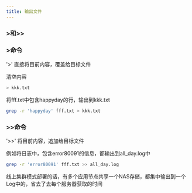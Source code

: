 ```yaml
---
title: 输出文件
---
```

### >和>>
### >命令
'>' 直接将目前内容，覆盖给目标文件

清空内容
``` bash
> kkk.txt
```
将fff.txt中包含happyday的行，输出到kkk.txt
``` bash
grep -r 'happyday' fff.txt > kkk.txt
```

### >>命令
'>>' 将目前内容，追加给目标文件

例如将日志中，包含error80091的信息，都输出到all_day.log中


``` bash
grep -r 'error80091' fff.txt >> all_day.log
```
线上集群模式部署的话，有多个应用节点共享一个NAS存储，都集中输出到一个Log中的，省去了去每个服务器获取的时间